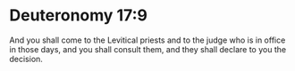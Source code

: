 # Deuteronomy 17:9

And you shall come to the Levitical priests and to the judge who is in office in those days, and you shall consult them, and they shall declare to you the decision.
